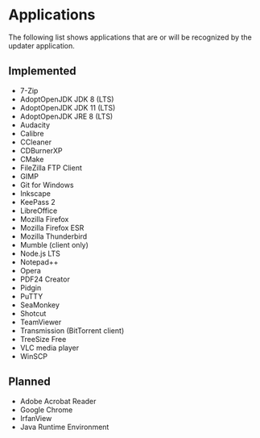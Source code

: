 # Applications

The following list shows applications that are or will be recognized by the
updater application.

## Implemented

* 7-Zip
* AdoptOpenJDK JDK 8 (LTS)
* AdoptOpenJDK JDK 11 (LTS)
* AdoptOpenJDK JRE 8 (LTS)
* Audacity
* Calibre
* CCleaner
* CDBurnerXP
* CMake
* FileZilla FTP Client
* GIMP
* Git for Windows
* Inkscape
* KeePass 2
* LibreOffice
* Mozilla Firefox
* Mozilla Firefox ESR
* Mozilla Thunderbird
* Mumble (client only)
* Node.js LTS
* Notepad++
* Opera
* PDF24 Creator
* Pidgin
* PuTTY
* SeaMonkey
* Shotcut
* TeamViewer
* Transmission (BitTorrent client)
* TreeSize Free
* VLC media player
* WinSCP

## Planned

* Adobe Acrobat Reader
* Google Chrome
* IrfanView
* Java Runtime Environment
